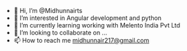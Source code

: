 - 👋 Hi, I’m @Midhunnairts
- 👀 I’m interested in Angular development and python
- 🌱 I’m currently learning working with Melento India Pvt Ltd
- 💞️ I’m looking to collaborate on ...
- 📫 How to reach me midhunnair217@gmail.com

<!---
Midhunnairts/Midhunnairts is a ✨ special ✨ repository because its `README.md` (this file) appears on your GitHub profile.
You can click the Preview link to take a look at your changes.
--->

